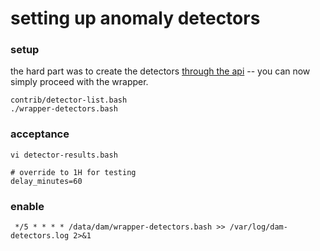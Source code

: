 # setting up anomaly detectors

### setup

the hard part was to create the detectors [through the api](contrib/README) -- you can now simply proceed with the wrapper.

	contrib/detector-list.bash
	./wrapper-detectors.bash

### acceptance

	vi detector-results.bash

	# override to 1H for testing
	delay_minutes=60

### enable

```
 */5 * * * * /data/dam/wrapper-detectors.bash >> /var/log/dam-detectors.log 2>&1
```

